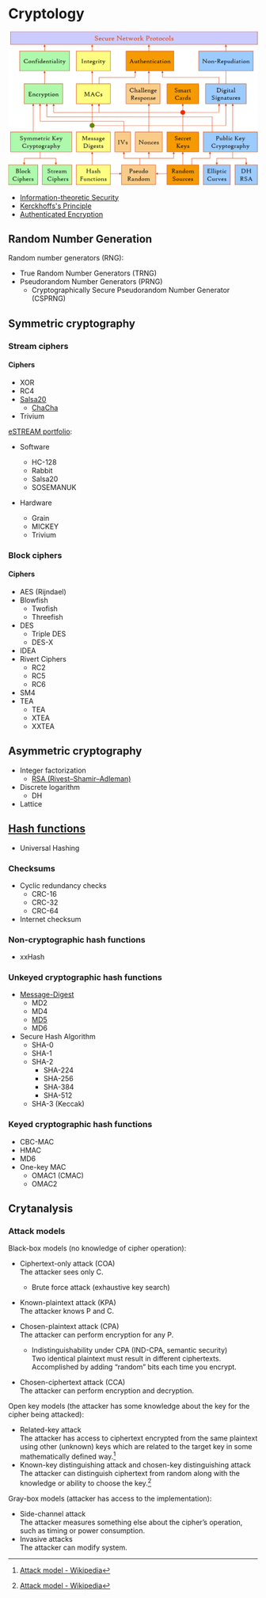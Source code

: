 # Cryptology
![](images/Components.png)

- [Information-theoretic Security](Information-theoretic%20Security.md)
- [Kerckhoffs's Principle](Kerckhoffs's%20Principle.md)
- [Authenticated Encryption](Authenticated%20Encryption.md)

## Random Number Generation
Random number generators (RNG):
- True Random Number Generators (TRNG)
- Pseudorandom Number Generators (PRNG)
  - Cryptographically Secure Pseudorandom Number Generator (CSPRNG)

## Symmetric cryptography
### Stream ciphers
#### Ciphers
- XOR
- RC4
- [Salsa20](Symmetric/Stream/Salsa20/README.md)
  - [ChaCha](Symmetric/Stream/Salsa20/ChaCha/README.md)
- Trivium

[eSTREAM portfolio](https://en.wikipedia.org/wiki/ESTREAM#eSTREAM_portfolio):
- Software
  - HC-128
  - Rabbit
  - Salsa20
  - SOSEMANUK
  
- Hardware
  - Grain
  - MICKEY
  - Trivium

### Block ciphers
#### Ciphers
- AES (Rijndael)
- Blowfish
  - Twofish
  - Threefish
- DES
  - Triple DES
  - DES-X
- IDEA
- Rivert Ciphers
  - RC2
  - RC5
  - RC6
- SM4
- TEA
  - TEA
  - XTEA
  - XXTEA

## Asymmetric cryptography
- Integer factorization
  - [RSA (Rivest–Shamir–Adleman)](Asymmetric/RSA/README.md)
- Discrete logarithm
  - DH
- Lattice

## [Hash functions](Hash%20Functions/README.md)
- Universal Hashing

### Checksums
- Cyclic redundancy checks
  - CRC-16
  - CRC-32
  - CRC-64
- Internet checksum

### Non-cryptographic hash functions
- xxHash

### Unkeyed cryptographic hash functions
- [Message-Digest](Hash%20Functions/Message-Digest/README.md)
  - MD2
  - MD4
  - [MD5](Hash%20Functions/Message-Digest/MD5.md)
  - MD6
- Secure Hash Algorithm
  - SHA-0
  - SHA-1
  - SHA-2
    - SHA-224
    - SHA-256
    - SHA-384
    - SHA-512
  - SHA-3 (Keccak)

### Keyed cryptographic hash functions
- CBC-MAC
- HMAC
- MD6
- One-key MAC
  - OMAC1 (CMAC)
  - OMAC2

## Crytanalysis
### Attack models
Black-box models (no knowledge of cipher operation):
- Ciphertext-only attack (COA)  
  The attacker sees only C.
  - Brute force attack (exhaustive key search)
- Known-plaintext attack (KPA)  
  The attacker knows P and C.
- Chosen-plaintext attack (CPA)  
  The attacker can perform encryption for any P.

  - Indistinguishability under CPA (IND-CPA, semantic security)  
    Two identical plaintext must result in different ciphertexts. Accomplished by adding “random” bits each time you encrypt.
- Chosen-ciphertext attack (CCA)  
  The attacker can perform encryption and decryption.

Open key models (the attacker has some knowledge about the key for the cipher being attacked):
- Related-key attack  
  The attacker has access to ciphertext encrypted from the same plaintext using other (unknown) keys which are related to the target key in some mathematically defined way.[^attack-model-wiki]
- Known-key distinguishing attack and chosen-key distinguishing attack  
  The attacker can distinguish ciphertext from random along with the knowledge or ability to choose the key.[^attack-model-wiki]

Gray-box models (attacker has access to the implementation):
- Side-channel attack  
  The attacker measures something else about the cipher’s operation, such as timing or power consumption.
- Invasive attacks  
  The attacker can modify system.

[^attack-model-wiki]: [Attack model - Wikipedia](https://en.wikipedia.org/wiki/Attack_model)
